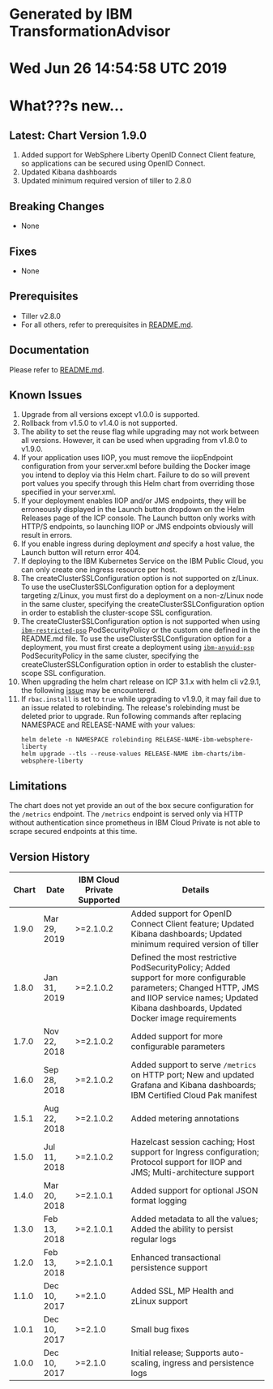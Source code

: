 # Generated by IBM TransformationAdvisor
# Wed Jun 26 14:54:58 UTC 2019
# What???s new...

## Latest: Chart Version 1.9.0

1. Added support for WebSphere Liberty OpenID Connect Client feature, so applications can be secured using OpenID Connect. 
1. Updated Kibana dashboards
1. Updated minimum required version of tiller to 2.8.0

## Breaking Changes

* None

## Fixes

* None

## Prerequisites

* Tiller v2.8.0
* For all others, refer to prerequisites in [README.md](https://github.com/IBM/charts/tree/master/stable/ibm-websphere-liberty/README.md).

## Documentation

Please refer to [README.md](https://github.com/IBM/charts/tree/master/stable/ibm-websphere-liberty/README.md).

## Known Issues

1. Upgrade from all versions except v1.0.0 is supported.
1. Rollback from v1.5.0 to v1.4.0 is not supported.
1. The ability to set the reuse flag while upgrading may not work between all versions. However, it can be used when upgrading from v1.8.0 to v1.9.0.
1. If your application uses IIOP, you must remove the iiopEndpoint configuration from your server.xml before building the Docker image you intend to deploy via this Helm chart. Failure to do so will prevent port values you specify through this Helm chart from overriding those specified in your server.xml.
1. If your deployment enables IIOP and/or JMS endpoints, they will be erroneously displayed in the Launch button dropdown on the Helm Releases page of the ICP console. The Launch button only works with HTTP/S endpoints, so launching IIOP or JMS endpoints obviously will result in errors.
1. If you enable ingress during deployment _and_ specify a host value, the Launch button will return error 404.
1. If deploying to the IBM Kubernetes Service on the IBM Public Cloud, you can only create one ingress resource per host.
1. The createClusterSSLConfiguration option is not supported on z/Linux. To use the useClusterSSLConfiguration option for a deployment targeting z/Linux, you must first do a deployment on a non-z/Linux node in the same cluster, specifying the createClusterSSLConfiguration option in order to establish the cluster-scope SSL configuration.
1. The createClusterSSLConfiguration option is not supported when using [`ibm-restricted-psp`](https://ibm.biz/cpkspec-psp) PodSecurityPolicy or the custom one defined in the README.md file. To use the useClusterSSLConfiguration option for a deployment, you must first create a deployment using [`ibm-anyuid-psp`](https://ibm.biz/cpkspec-psp) PodSecurityPolicy in the same cluster, specifying the createClusterSSLConfiguration option in order to establish the cluster-scope SSL configuration.
1. When upgrading the helm chart release on ICP 3.1.x with helm cli v2.9.1, the following [issue](https://github.com/helm/helm/issues/4337) may be encountered. 
1. If `rbac.install` is set to `true` while upgrading to v1.9.0, it may fail due to an issue related to rolebinding. The release's rolebinding must be deleted prior to upgrade. Run following commands after replacing NAMESPACE and RELEASE-NAME with your values:
    ```
    helm delete -n NAMESPACE rolebinding RELEASE-NAME-ibm-websphere-liberty
    helm upgrade --tls --reuse-values RELEASE-NAME ibm-charts/ibm-websphere-liberty
    ```

## Limitations

The chart does not yet provide an out of the box secure configuration for the `/metrics` endpoint.  The `/metrics` endpoint is served only via HTTP without authentication since prometheus in IBM Cloud Private is not able to scrape secured endpoints at this time.

## Version History

| Chart | Date          | IBM Cloud Private Supported | Details                      |
| ----- | ------------- | --------------------------- | ---------------------------- |
| 1.9.0 | Mar 29, 2019  | >=2.1.0.2                   |  Added support for OpenID Connect Client feature; Updated Kibana dashboards; Updated minimum required version of tiller     |
| 1.8.0 | Jan 31, 2019  | >=2.1.0.2                   |  Defined the most restrictive PodSecurityPolicy; Added support for more configurable parameters; Changed HTTP, JMS and IIOP service names; Updated Kibana dashboards, Updated Docker image requirements     |
| 1.7.0 | Nov 22, 2018  | >=2.1.0.2                   |  Added support for more configurable parameters     |
| 1.6.0 | Sep 28, 2018  | >=2.1.0.2                   |  Added support to serve `/metrics` on HTTP port; New and updated Grafana and Kibana dashboards; IBM Certified Cloud Pak manifest     |
| 1.5.1 | Aug 22, 2018  | >=2.1.0.2                   |  Added metering annotations                          |
| 1.5.0 | Jul 11, 2018  | >=2.1.0.2                   |  Hazelcast session caching; Host support for Ingress configuration; Protocol support for IIOP and JMS; Multi-architecture support  |
| 1.4.0 | Mar 20, 2018  | >=2.1.0.1                   |  Added support for optional JSON format logging    |
| 1.3.0 | Feb 13, 2018  | >=2.1.0.1                   |  Added metadata to all the values; Added the ability to persist regular logs   |
| 1.2.0 | Feb 13, 2018  | >=2.1.0.1                   |  Enhanced transactional persistence support          |
| 1.1.0 | Dec 10, 2017  | >=2.1.0                     |  Added SSL, MP Health and zLinux support             |
| 1.0.1 | Dec 10, 2017  | >=2.1.0                     |  Small bug fixes                                     |
| 1.0.0 | Dec 10, 2017  | >=2.1.0                     |  Initial release; Supports auto-scaling, ingress and persistence logs |

